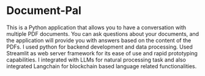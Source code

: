 # Document-Pal
This is a Python application that allows you to have a conversation with
multiple PDF documents. You can ask questions about your documents, and the application
will provide you with answers based on the content of the PDFs.
I used python for backend development and data processing. Used Streamlit as web server
framework for its ease of use and rapid prototyping capabilities. I integrated with LLMs for
natural processing task and also integrated Langchain for blockchain based language
related functionalities.

